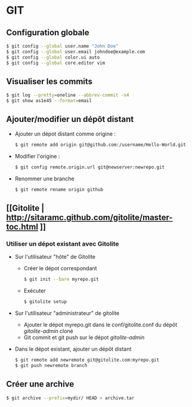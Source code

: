 GIT
===

Configuration globale
---------------------

```bash
$ git config --global user.name "John Doe"
$ git config --global user.email johndoe@example.com
$ git config --global color.ui auto
$ git config --global core.editor vim
```

Visualiser les commits
----------------------

```bash
$ git log --pretty=oneline --abbrev-commit -n4
$ git show as1e45 --format=email
```

Ajouter/modifier un dépôt distant
---------------------------------

* Ajouter un dépot distant comme origine :

    ```bash
    $ git remote add origin git@github.com:/username/Hello-World.git
    ```

* Modifier l'origine :

    ```bash
    $ git config remote.origin.url git@newserver:newrepo.git
    ```

* Renommer une branche

    ```bash
    $ git remote rename origin github
    ```

[[Gitolite | http://sitaramc.github.com/gitolite/master-toc.html ]]
-------------------------------------------------------------------

### Utiliser un dépot existant avec Gitolite

* Sur l'utilisateur "hôte" de Gitolite
  
    - Créer le dépot correspondant
    
      ```bash
      $ git init --bare myrepo.git
      ```
    - Exécuter 
        ```bash
        $ gitolite setup
        ```

* Sur l'utilisateur "administrateur" de gitolite

    - Ajouter le dépot myrepo.git dans le conf/gitolite.conf du dépôt
      *gitolite-admin* cloné
    - Git commit et git push sur le dépot *gitolite-admin*

* Dans le dépot existant, ajouter un dépôt distant

    ```bash
    $ git remote add newremote git@gitolite.com:myrepo.git
    $ git push newremote branch
    ```

Créer une archive
-----------------

```bash
$ git archive --prefix=mydir/ HEAD > archive.tar
```

